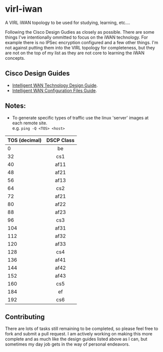 # virl-iwan

A VIRL iWAN topology to be used for studying, learning, etc....

Following the Cisco Design Gudies as closely as possible.  There are some things I've intentionally ommitted to focus on the iWAN technology.  For example there is no IPSec encryption configured and a few other things.  I'm not against putting them into the VIRL topology for completeness, but they are not on the top of my list as they are not core to learning the iWAN concepts.

## Cisco Design Guides
 
 * [Intelligent WAN Technology Design Guide](http://www.cisco.com/c/dam/en/us/td/docs/solutions/CVD/Feb2016/CVD-IWANDesignGuide-FEB16.pdf).
 * [Intelligent WAN Configuration Files Guide](http://www.cisco.com/c/dam/en/us/td/docs/solutions/CVD/Feb2016/CVD-IWANConfigurationFilesGuide-FEB16.pdf).

## Notes:

* To generate specific types of traffic use the linux 'server' images at each remote site.  
	e.g. `ping -Q <TOS> <host>`


| TOS (decimal) | DSCP Class    |
| ------------- |:-------------:|
| 0 			| be 			|
| 32			| cs1			|
| 40			| af11			|
| 48			| af21 			|
| 56			| af13 			|
| 64			| cs2 			|
| 72			| af21			|
| 80			| af22			|
| 88			| af23 			|
| 96			| cs3 			|
| 104			| af31 			|
| 112			| af32 			|
| 120			| af33 			|
| 128			| cs4 			|
| 136			| af41 			|
| 144			| af42 			|
| 152			| af43 			|
| 160			| cs5 			|
| 184			| ef 			|
| 192			| cs6 			|

##  Contributing

There are lots of tasks still remaining to be completed, so please feel free to fork and submit a pull request.  I am actively working on making this more complete and as much like the design guides listed above as I can, but sometimes my day job gets in the way of personal endeavors.  


